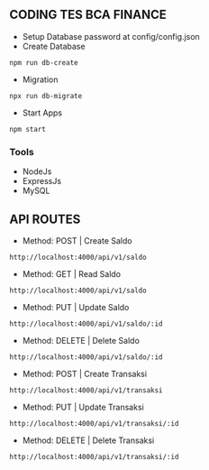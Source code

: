 ## CODING TES BCA FINANCE
- Setup Database password at config/config.json
- Create Database
```
npm run db-create
```
- Migration
```
npx run db-migrate
```
- Start Apps
```
npm start
```

### Tools
- NodeJs
- ExpressJs
- MySQL

## API ROUTES
- Method: POST | Create Saldo
```
http://localhost:4000/api/v1/saldo
```
- Method: GET | Read Saldo
```
http://localhost:4000/api/v1/saldo
```
- Method: PUT | Update Saldo
```
http://localhost:4000/api/v1/saldo/:id
```
- Method: DELETE | Delete Saldo
```
http://localhost:4000/api/v1/saldo/:id
```
- Method: POST | Create Transaksi
```
http://localhost:4000/api/v1/transaksi
```
- Method: PUT | Update Transaksi
```
http://localhost:4000/api/v1/transaksi/:id
```
- Method: DELETE | Delete Transaksi
```
http://localhost:4000/api/v1/transaksi/:id
```